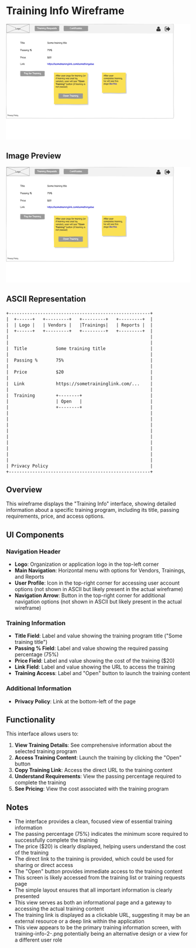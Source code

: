# Training Info Wireframe

![Training Info](./training-info.png)

## Image Preview

![Training Info](./training-info.png)

## ASCII Representation

```
+------------------------------------------------------+
|  +------+   +---------+   +---------+   +---------+  |
|  | Logo |   | Vendors |   |Trainings|   | Reports |  |
|  +------+   +---------+   +---------+   +---------+  |
|                                                      |
|                                                      |
|  Title           Some training title                 |
|                                                      |
|  Passing %       75%                                 |
|                                                      |
|  Price           $20                                 |
|                                                      |
|  Link            https://sometraininglink.com/...    |
|                                                      |
|  Training        +--------+                          |
|                  | Open   |                          |
|                  +--------+                          |
|                                                      |
|                                                      |
|                                                      |
|                                                      |
|                                                      |
|                                                      |
|                                                      |
|                                                      |
|                                                      |
| Privacy Policy                                       |
+------------------------------------------------------+
```

## Overview

This wireframe displays the "Training Info" interface, showing detailed information about a specific training program, including its title, passing requirements, price, and access options.

## UI Components

### Navigation Header
- **Logo**: Organization or application logo in the top-left corner
- **Main Navigation**: Horizontal menu with options for Vendors, Trainings, and Reports
- **User Profile**: Icon in the top-right corner for accessing user account options (not shown in ASCII but likely present in the actual wireframe)
- **Navigation Arrow**: Button in the top-right corner for additional navigation options (not shown in ASCII but likely present in the actual wireframe)

### Training Information
- **Title Field**: Label and value showing the training program title ("Some training title")
- **Passing % Field**: Label and value showing the required passing percentage (75%)
- **Price Field**: Label and value showing the cost of the training ($20)
- **Link Field**: Label and value showing the URL to access the training
- **Training Access**: Label and "Open" button to launch the training content

### Additional Information
- **Privacy Policy**: Link at the bottom-left of the page

## Functionality

This interface allows users to:

1. **View Training Details**: See comprehensive information about the selected training program
2. **Access Training Content**: Launch the training by clicking the "Open" button
3. **Copy Training Link**: Access the direct URL to the training content
4. **Understand Requirements**: View the passing percentage required to complete the training
5. **See Pricing**: View the cost associated with the training program

## Notes

- The interface provides a clean, focused view of essential training information
- The passing percentage (75%) indicates the minimum score required to successfully complete the training
- The price ($20) is clearly displayed, helping users understand the cost of the training
- The direct link to the training is provided, which could be used for sharing or direct access
- The "Open" button provides immediate access to the training content
- This screen is likely accessed from the training list or training requests page
- The simple layout ensures that all important information is clearly presented
- This view serves as both an informational page and a gateway to accessing the actual training content
- The training link is displayed as a clickable URL, suggesting it may be an external resource or a deep link within the application
- This view appears to be the primary training information screen, with training-info-2-.png potentially being an alternative design or a view for a different user role
